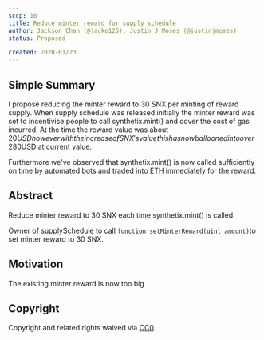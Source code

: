 ```yaml
---
sccp: 10
title: Reduce minter reward for supply schedule 
author: Jackson Chan (@jacko125), Justin J Moses (@justinjmoses)
status: Proposed

created: 2020-01/23
---
```


## Simple Summary
<!--"If you can't explain it simply, you don't understand it well enough." Provide a simplified and layman-accessible explanation of the SCCP.-->
I propose reducing the minter reward to 30 SNX per minting of reward supply. When supply schedule was released initially the minter reward was set to incentivise people to call synthetix.mint() and cover the cost of gas incurred. At the time the reward value was about $20USD however with the increase of SNX's value this has now ballooned into over ~$280USD at current value.

Furthermore we've observed that synthetix.mint() is now called sufficiently on time by automated bots and traded into ETH immediately for the reward.   

## Abstract
<!--A short (~200 word) description of the variable change proposed.-->
Reduce minter reward to 30 SNX each time synthetix.mint() is called. 

Owner of supplySchedule to call ```function setMinterReward(uint amount)```to set minter reward to 30 SNX.


## Motivation
<!--The motivation is critical for SCCPs that want to update variables within Synthetix. It should clearly explain why the existing variable is not incentive aligned. SCCP submissions without sufficient motivation may be rejected outright.-->
The existing minter reward is now too big 

## Copyright
Copyright and related rights waived via [CC0](https://creativecommons.org/publicdomain/zero/1.0/).
